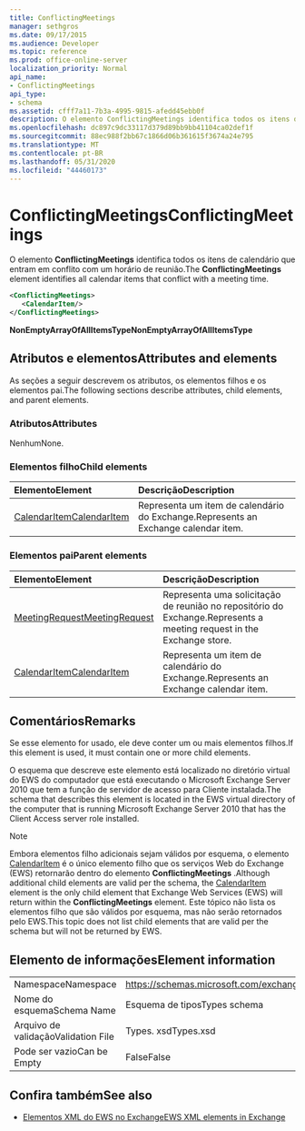 ```yaml
---
title: ConflictingMeetings
manager: sethgros
ms.date: 09/17/2015
ms.audience: Developer
ms.topic: reference
ms.prod: office-online-server
localization_priority: Normal
api_name:
- ConflictingMeetings
api_type:
- schema
ms.assetid: cfff7a11-7b3a-4995-9815-afedd45ebb0f
description: O elemento ConflictingMeetings identifica todos os itens de calendário que entram em conflito com um horário de reunião.
ms.openlocfilehash: dc897c9dc33117d379d89bb9bb41104ca02def1f
ms.sourcegitcommit: 88ec988f2bb67c1866d06b361615f3674a24e795
ms.translationtype: MT
ms.contentlocale: pt-BR
ms.lasthandoff: 05/31/2020
ms.locfileid: "44460173"
---
```

# <a name="conflictingmeetings"></a><span data-ttu-id="74dc4-103">ConflictingMeetings</span><span class="sxs-lookup"><span data-stu-id="74dc4-103">ConflictingMeetings</span></span>

<span data-ttu-id="74dc4-104">O elemento **ConflictingMeetings** identifica todos os itens de calendário que entram em conflito com um horário de reunião.</span><span class="sxs-lookup"><span data-stu-id="74dc4-104">The **ConflictingMeetings** element identifies all calendar items that conflict with a meeting time.</span></span> 
  
```xml
<ConflictingMeetings>
   <CalendarItem/>
</ConflictingMeetings>
```

 <span data-ttu-id="74dc4-105">**NonEmptyArrayOfAllItemsType**</span><span class="sxs-lookup"><span data-stu-id="74dc4-105">**NonEmptyArrayOfAllItemsType**</span></span>
## <a name="attributes-and-elements"></a><span data-ttu-id="74dc4-106">Atributos e elementos</span><span class="sxs-lookup"><span data-stu-id="74dc4-106">Attributes and elements</span></span>

<span data-ttu-id="74dc4-107">As seções a seguir descrevem os atributos, os elementos filhos e os elementos pai.</span><span class="sxs-lookup"><span data-stu-id="74dc4-107">The following sections describe attributes, child elements, and parent elements.</span></span>
  
### <a name="attributes"></a><span data-ttu-id="74dc4-108">Atributos</span><span class="sxs-lookup"><span data-stu-id="74dc4-108">Attributes</span></span>

<span data-ttu-id="74dc4-109">Nenhum</span><span class="sxs-lookup"><span data-stu-id="74dc4-109">None.</span></span>
  
### <a name="child-elements"></a><span data-ttu-id="74dc4-110">Elementos filho</span><span class="sxs-lookup"><span data-stu-id="74dc4-110">Child elements</span></span>

|<span data-ttu-id="74dc4-111">**Elemento**</span><span class="sxs-lookup"><span data-stu-id="74dc4-111">**Element**</span></span>|<span data-ttu-id="74dc4-112">**Descrição**</span><span class="sxs-lookup"><span data-stu-id="74dc4-112">**Description**</span></span>|
|:-----|:-----|
|[<span data-ttu-id="74dc4-113">CalendarItem</span><span class="sxs-lookup"><span data-stu-id="74dc4-113">CalendarItem</span></span>](calendaritem.md) <br/> |<span data-ttu-id="74dc4-114">Representa um item de calendário do Exchange.</span><span class="sxs-lookup"><span data-stu-id="74dc4-114">Represents an Exchange calendar item.</span></span>  <br/> |
   
### <a name="parent-elements"></a><span data-ttu-id="74dc4-115">Elementos pai</span><span class="sxs-lookup"><span data-stu-id="74dc4-115">Parent elements</span></span>

|<span data-ttu-id="74dc4-116">**Elemento**</span><span class="sxs-lookup"><span data-stu-id="74dc4-116">**Element**</span></span>|<span data-ttu-id="74dc4-117">**Descrição**</span><span class="sxs-lookup"><span data-stu-id="74dc4-117">**Description**</span></span>|
|:-----|:-----|
|[<span data-ttu-id="74dc4-118">MeetingRequest</span><span class="sxs-lookup"><span data-stu-id="74dc4-118">MeetingRequest</span></span>](meetingrequest.md) <br/> |<span data-ttu-id="74dc4-119">Representa uma solicitação de reunião no repositório do Exchange.</span><span class="sxs-lookup"><span data-stu-id="74dc4-119">Represents a meeting request in the Exchange store.</span></span>  <br/> |
|[<span data-ttu-id="74dc4-120">CalendarItem</span><span class="sxs-lookup"><span data-stu-id="74dc4-120">CalendarItem</span></span>](calendaritem.md) <br/> |<span data-ttu-id="74dc4-121">Representa um item de calendário do Exchange.</span><span class="sxs-lookup"><span data-stu-id="74dc4-121">Represents an Exchange calendar item.</span></span>  <br/> |
   
## <a name="remarks"></a><span data-ttu-id="74dc4-122">Comentários</span><span class="sxs-lookup"><span data-stu-id="74dc4-122">Remarks</span></span>

<span data-ttu-id="74dc4-123">Se esse elemento for usado, ele deve conter um ou mais elementos filhos.</span><span class="sxs-lookup"><span data-stu-id="74dc4-123">If this element is used, it must contain one or more child elements.</span></span>
  
<span data-ttu-id="74dc4-124">O esquema que descreve este elemento está localizado no diretório virtual do EWS do computador que está executando o Microsoft Exchange Server 2010 que tem a função de servidor de acesso para Cliente instalada.</span><span class="sxs-lookup"><span data-stu-id="74dc4-124">The schema that describes this element is located in the EWS virtual directory of the computer that is running Microsoft Exchange Server 2010 that has the Client Access server role installed.</span></span>
  
> [!NOTE]
> <span data-ttu-id="74dc4-125">Embora elementos filho adicionais sejam válidos por esquema, o elemento [CalendarItem](calendaritem.md) é o único elemento filho que os serviços Web do Exchange (EWS) retornarão dentro do elemento **ConflictingMeetings** .</span><span class="sxs-lookup"><span data-stu-id="74dc4-125">Although additional child elements are valid per the schema, the [CalendarItem](calendaritem.md) element is the only child element that Exchange Web Services (EWS) will return within the **ConflictingMeetings** element.</span></span> <span data-ttu-id="74dc4-126">Este tópico não lista os elementos filho que são válidos por esquema, mas não serão retornados pelo EWS.</span><span class="sxs-lookup"><span data-stu-id="74dc4-126">This topic does not list child elements that are valid per the schema but will not be returned by EWS.</span></span> 
  
## <a name="element-information"></a><span data-ttu-id="74dc4-127">Elemento de informações</span><span class="sxs-lookup"><span data-stu-id="74dc4-127">Element information</span></span>

|||
|:-----|:-----|
|<span data-ttu-id="74dc4-128">Namespace</span><span class="sxs-lookup"><span data-stu-id="74dc4-128">Namespace</span></span>  <br/> |https://schemas.microsoft.com/exchange/services/2006/types  <br/> |
|<span data-ttu-id="74dc4-129">Nome do esquema</span><span class="sxs-lookup"><span data-stu-id="74dc4-129">Schema Name</span></span>  <br/> |<span data-ttu-id="74dc4-130">Esquema de tipos</span><span class="sxs-lookup"><span data-stu-id="74dc4-130">Types schema</span></span>  <br/> |
|<span data-ttu-id="74dc4-131">Arquivo de validação</span><span class="sxs-lookup"><span data-stu-id="74dc4-131">Validation File</span></span>  <br/> |<span data-ttu-id="74dc4-132">Types. xsd</span><span class="sxs-lookup"><span data-stu-id="74dc4-132">Types.xsd</span></span>  <br/> |
|<span data-ttu-id="74dc4-133">Pode ser vazio</span><span class="sxs-lookup"><span data-stu-id="74dc4-133">Can be Empty</span></span>  <br/> |<span data-ttu-id="74dc4-134">False</span><span class="sxs-lookup"><span data-stu-id="74dc4-134">False</span></span>  <br/> |
   
## <a name="see-also"></a><span data-ttu-id="74dc4-135">Confira também</span><span class="sxs-lookup"><span data-stu-id="74dc4-135">See also</span></span>



- [<span data-ttu-id="74dc4-136">Elementos XML do EWS no Exchange</span><span class="sxs-lookup"><span data-stu-id="74dc4-136">EWS XML elements in Exchange</span></span>](ews-xml-elements-in-exchange.md)


